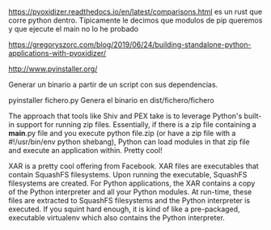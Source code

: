 https://pyoxidizer.readthedocs.io/en/latest/comparisons.html
  es un rust que corre python dentro.
  Típicamente le decimos que modulos de pip queremos y que ejecute el main
  no lo he probado

https://gregoryszorc.com/blog/2019/06/24/building-standalone-python-applications-with-pyoxidizer/

http://www.pyinstaller.org/

Generar un binario a partir de un script con sus dependencias.

pyinstaller fichero.py
Genera el binario en dist/fichero/fichero



The approach that tools like Shiv and PEX take is to leverage Python's built-in support for running zip files. Essentially, if there is a zip file containing a __main__.py file and you execute python file.zip (or have a zip file with a #!/usr/bin/env python shebang), Python can load modules in that zip file and execute an application within. Pretty cool!


XAR is a pretty cool offering from Facebook. XAR files are executables that contain SquashFS filesystems. Upon running the executable, SquashFS filesystems are created. For Python applications, the XAR contains a copy of the Python interpreter and all your Python modules. At run-time, these files are extracted to SquashFS filesystems and the Python interpreter is executed. If you squint hard enough, it is kind of like a pre-packaged, executable virtualenv which also contains the Python interpreter.
